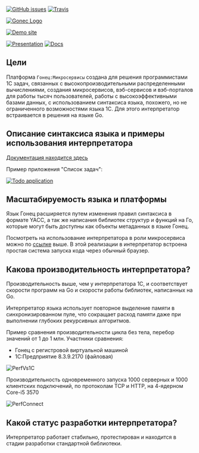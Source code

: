 [![GitHub issues](https://img.shields.io/github/issues/covrom/gonec.svg)](https://github.com/covrom/gonec/issues) [![Travis](https://travis-ci.org/covrom/gonec.svg?branch=master)](https://github.com/covrom/gonec/releases)

[![Gonec Logo](/extra/gonec.png)](https://github.com/covrom/gonec/releases)

[![Demo site](/extra/button_play.png)](https://gonec.herokuapp.com/)

[![Presentation](/extra/button_ppt.png)](https://gitpitch.com/covrom/gonec)
[![Docs](/extra/button_doc.png)](https://github.com/covrom/gonec/wiki)

## Цели

Платформа `Гонец:Микросервисы` создана для решения программистами 1С задач, связанных с высокопроизводительными распределенными вычислениями, создания микросервисов, вэб-сервисов и вэб-порталов для работы тысяч пользователей, работы с высокоэффективными базами данных, с использованием синтаксиса языка, похожего, но не ограниченного возможностями языка 1С. Для этого интерпретатор встраивается в решения на языке Go.

## Описание синтаксиса языка и примеры использования интерпретатора

[Документация находится здесь](https://github.com/covrom/gonec/wiki)

Пример приложения "Список задач":

[![Todo application](/extra/TODOApp.png)](https://github.com/covrom/gonec/wiki/%D0%9F%D1%80%D0%B8%D0%BC%D0%B5%D1%80-%D1%81%D0%BF%D0%B8%D1%81%D0%BE%D0%BA-%D0%B7%D0%B0%D0%B4%D0%B0%D1%87)

## Масштабируемость языка и платформы
Язык Гонец расширяется путем изменения правил синтаксиса в формате YACC, а так же написания библиотек структур и функций на Го, которые могут быть доступны как объекты метаданных в языке Гонец.

Посмотреть на использование интерпретатора в роли микросервиса можно по [ссылке](https://gonec.herokuapp.com/) выше.
В этой реализации в интерпретатор встроена простая система запуска кода через обычный браузер.

## Какова производительность интерпретатора?
Производительность выше, чем у интерпретатора 1С, и соответствует скорости программ на Go и скорости работы библиотек, написанных на Go.

Интерпретатор языка использует повторное выделение памяти в синхронизированном пуле, что сокращает расход памяти даже при выполнении глубоких рекурсивных алгоритмов.

Пример сравнения производительности цикла без тела, перебор значений от 1 до 1 млн.
Участники сравнения:
* Гонец с регистровой виртуальной машиной
* 1С:Предприятие 8.3.9.2170 (файловая)

![PerfVs1C](/extra/perf1c.gif)

Производительность одновременного запуска 1000 серверных и 1000 клиентских подключений, по протоколам TCP и HTTP, на 4-ядерном Core-i5 3570

![PerfConnect](/extra/http_perfomance.png)

## Какой статус разработки интерпретатора?
Интерпретатор работает стабильно, протестирован и находится в стадии разработки стандартной библиотеки.

